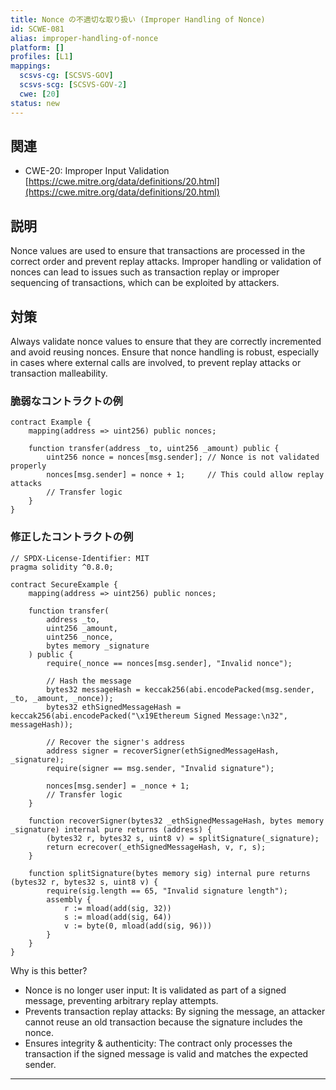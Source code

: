 ```yaml
---
title: Nonce の不適切な取り扱い (Improper Handling of Nonce)
id: SCWE-081
alias: improper-handling-of-nonce
platform: []
profiles: [L1]
mappings:
  scsvs-cg: [SCSVS-GOV]
  scsvs-scg: [SCSVS-GOV-2]
  cwe: [20]
status: new
---
```


## 関連
- CWE-20: Improper Input Validation
  [https://cwe.mitre.org/data/definitions/20.html](https://cwe.mitre.org/data/definitions/20.html)

## 説明
Nonce values are used to ensure that transactions are processed in the correct order and prevent replay attacks. Improper handling or validation of nonces can lead to issues such as transaction replay or improper sequencing of transactions, which can be exploited by attackers.

## 対策
Always validate nonce values to ensure that they are correctly incremented and avoid reusing nonces. Ensure that nonce handling is robust, especially in cases where external calls are involved, to prevent replay attacks or transaction malleability.

### 脆弱なコントラクトの例
```solidity
contract Example {
    mapping(address => uint256) public nonces;

    function transfer(address _to, uint256 _amount) public {
        uint256 nonce = nonces[msg.sender]; // Nonce is not validated properly
        nonces[msg.sender] = nonce + 1;     // This could allow replay attacks
        // Transfer logic
    }
}
```
### 修正したコントラクトの例
```solidity
// SPDX-License-Identifier: MIT
pragma solidity ^0.8.0;

contract SecureExample {
    mapping(address => uint256) public nonces;

    function transfer(
        address _to,
        uint256 _amount,
        uint256 _nonce,
        bytes memory _signature
    ) public {
        require(_nonce == nonces[msg.sender], "Invalid nonce");

        // Hash the message
        bytes32 messageHash = keccak256(abi.encodePacked(msg.sender, _to, _amount, _nonce));
        bytes32 ethSignedMessageHash = keccak256(abi.encodePacked("\x19Ethereum Signed Message:\n32", messageHash));

        // Recover the signer's address
        address signer = recoverSigner(ethSignedMessageHash, _signature);
        require(signer == msg.sender, "Invalid signature");

        nonces[msg.sender] = _nonce + 1;
        // Transfer logic
    }

    function recoverSigner(bytes32 _ethSignedMessageHash, bytes memory _signature) internal pure returns (address) {
        (bytes32 r, bytes32 s, uint8 v) = splitSignature(_signature);
        return ecrecover(_ethSignedMessageHash, v, r, s);
    }

    function splitSignature(bytes memory sig) internal pure returns (bytes32 r, bytes32 s, uint8 v) {
        require(sig.length == 65, "Invalid signature length");
        assembly {
            r := mload(add(sig, 32))
            s := mload(add(sig, 64))
            v := byte(0, mload(add(sig, 96)))
        }
    }
}
```

Why is this better?
- Nonce is no longer user input: It is validated as part of a signed message, preventing arbitrary replay attempts.
- Prevents transaction replay attacks: By signing the message, an attacker cannot reuse an old transaction because the signature includes the nonce.
- Ensures integrity & authenticity: The contract only processes the transaction if the signed message is valid and matches the expected sender.

---
